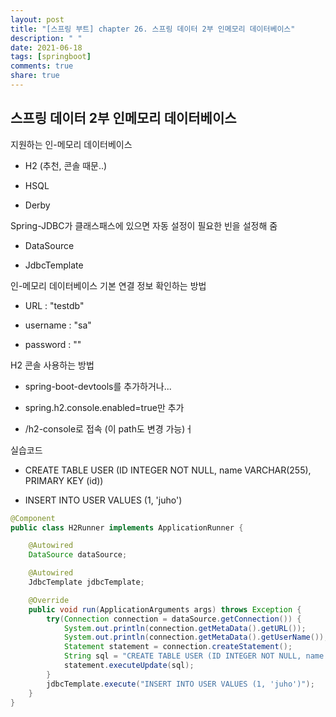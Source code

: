 ```yaml
---
layout: post
title: "[스프링 부트] chapter 26. 스프링 데이터 2부 인메모리 데이터베이스"
description: " "
date: 2021-06-18
tags: [springboot]
comments: true
share: true
---
```


## 스프링 데이터 2부 인메모리 데이터베이스



지원하는 인-메모리 데이터베이스 

- H2 (추천, 콘솔 때문..) 

- HSQL 

- Derby 



Spring-JDBC가 클래스패스에 있으면 자동 설정이 필요한 빈을 설정해 줌 

- DataSource 

- JdbcTemplate 



인-메모리 데이터베이스 기본 연결 정보 확인하는 방법 

- URL : "testdb" 

- username : "sa" 

- password : "" 



H2 콘솔 사용하는 방법 

- spring-boot-devtools를 추가하거나... 

- spring.h2.console.enabled=true만 추가 

- /h2-console로 접속 (이 path도 변경 가능)ㅓ 



실습코드 

- CREATE TABLE USER (ID INTEGER NOT NULL, name VARCHAR(255), PRIMARY KEY (id)) 

- INSERT INTO USER VALUES (1, 'juho') 

```java 
@Component
public class H2Runner implements ApplicationRunner { 

    @Autowired 
    DataSource dataSource; 

    @Autowired 
    JdbcTemplate jdbcTemplate; 

    @Override 
    public void run(ApplicationArguments args) throws Exception { 
        try(Connection connection = dataSource.getConnection()) { 
            System.out.println(connection.getMetaData().getURL()); 
            System.out.println(connection.getMetaData().getUserName()); 
            Statement statement = connection.createStatement(); 
            String sql = "CREATE TABLE USER (ID INTEGER NOT NULL, name VARCHAR(255), PRIMARY KEY (id))"; 
            statement.executeUpdate(sql); 
        } 
        jdbcTemplate.execute("INSERT INTO USER VALUES (1, 'juho')"); 
    } 
} 
```




